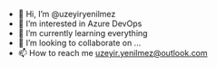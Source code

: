 - 👋 Hi, I’m @uzeyiryenilmez
- 👀 I’m interested in Azure DevOps
- 🌱 I’m currently learning everything
- 💞️ I’m looking to collaborate on ...
- 📫 How to reach me uzeyir.yenilmez@outlook.com

<!---
uzeyiryenilmez/uzeyiryenilmez is a ✨ special ✨ repository because its `README.md` (this file) appears on your GitHub profile.
You can click the Preview link to take a look at your changes.
--->
